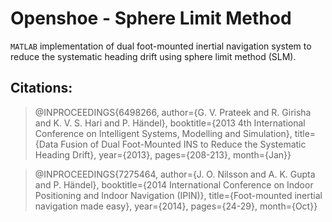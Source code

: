 # Openshoe - Sphere Limit Method
```MATLAB``` implementation of dual foot-mounted inertial navigation system to reduce the systematic heading drift using sphere limit method (SLM).

## Citations:

> @INPROCEEDINGS{6498266,
> author={G. V. Prateek and R. Girisha and K. V. S. Hari and P. Händel},
> booktitle={2013 4th International Conference on Intelligent Systems, Modelling and Simulation},
> title={Data Fusion of Dual Foot-Mounted INS to Reduce the Systematic Heading Drift},
> year={2013},
> pages={208-213},
> month={Jan}}

> @INPROCEEDINGS{7275464,
> author={J. O. Nilsson and A. K. Gupta and P. Händel},
> booktitle={2014 International Conference on Indoor Positioning and Indoor Navigation (IPIN)},
> title={Foot-mounted inertial navigation made easy},
> year={2014},
> pages={24-29},
> month={Oct}}
